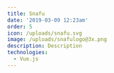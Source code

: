 ```yaml
---
title: Snafu
date: '2019-03-09 12:23am'
order: 5
icon: /uploads/snafu.svg
image: /uploads/snafulogo@3x.png
description: Description
technologies:
  - Vue.js
---
```


